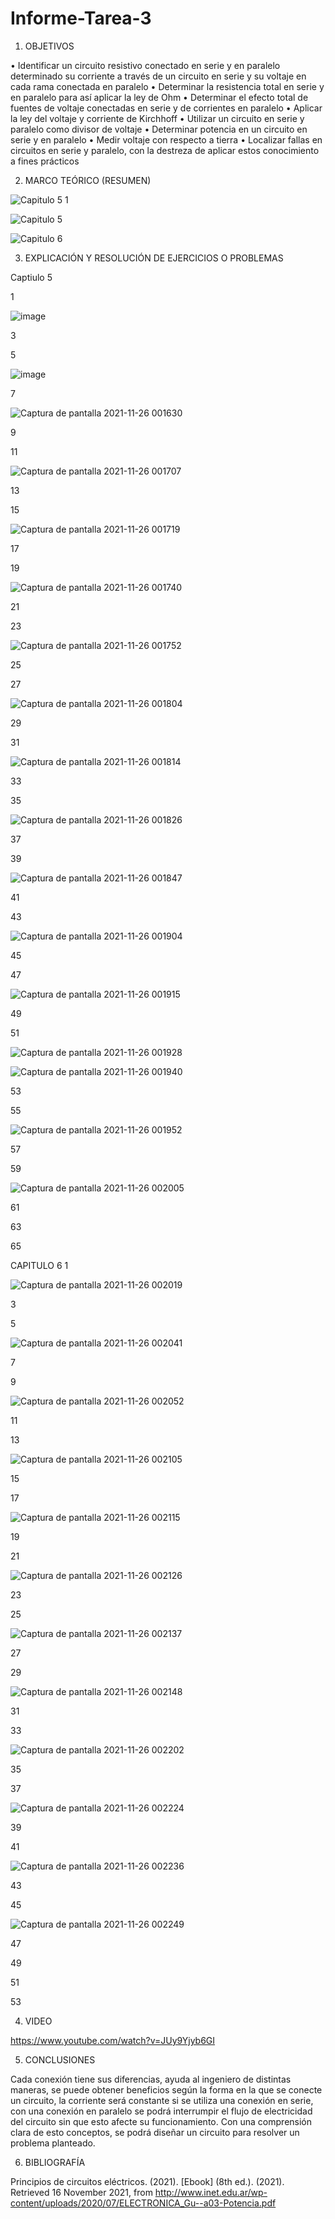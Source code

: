 # Informe-Tarea-3


1. OBJETIVOS

•	Identificar un circuito resistivo conectado  en serie y en paralelo determinado su corriente a través de un circuito en serie y su voltaje en cada rama conectada en paralelo
•	Determinar la resistencia total en serie y en paralelo para así aplicar  la ley de Ohm 
•	Determinar el efecto total de fuentes de voltaje conectadas en serie y de corrientes en paralelo
•	Aplicar la ley del voltaje y corriente de Kirchhoff 
•	Utilizar un circuito en serie y paralelo como divisor de voltaje
•	Determinar potencia en un circuito en serie y en paralelo
•	Medir voltaje con respecto a tierra
•	Localizar fallas en circuitos en serie y paralelo, con la destreza de aplicar estos conocimiento a fines prácticos


2. MARCO TEÓRICO (RESUMEN)

![Capitulo 5 1](https://user-images.githubusercontent.com/93899720/143534420-d81066d9-594e-47bf-ae44-4ae4ff8e0ff3.jpg)

![Capitulo 5](https://user-images.githubusercontent.com/93899720/143534422-a12789e3-bb13-4155-97a1-f2afcc7e8b84.jpg)

![Capitulo 6](https://user-images.githubusercontent.com/93899720/143534424-38c04217-e5db-4b99-b1a9-36214bcf11bc.jpg)


3. EXPLICACIÓN Y RESOLUCIÓN DE EJERCICIOS O PROBLEMAS


Captiulo 5


1

![image](https://user-images.githubusercontent.com/93899720/143545800-391f2a8d-33be-4d69-a503-d39e38cf2741.png)


3

5

![image](https://user-images.githubusercontent.com/93899720/143545894-71a6b465-1a17-4087-a88b-069cbf66c51f.png)

7

![Captura de pantalla 2021-11-26 001630](https://user-images.githubusercontent.com/93899720/143531072-7c9d60fa-d172-46a4-9c53-6e2478a4cbe3.png)

9

11

![Captura de pantalla 2021-11-26 001707](https://user-images.githubusercontent.com/93899720/143531074-24ffc6c4-ffae-4f75-93bb-a732113737b4.png)

13

15

![Captura de pantalla 2021-11-26 001719](https://user-images.githubusercontent.com/93899720/143531077-22e6d870-5cb9-4dcb-8c2c-478131e6e4af.png)

17

19

![Captura de pantalla 2021-11-26 001740](https://user-images.githubusercontent.com/93899720/143531079-316a90ed-9852-4d90-9d85-6ba4a03687b8.png)

21

23

![Captura de pantalla 2021-11-26 001752](https://user-images.githubusercontent.com/93899720/143531080-728e1058-9bc5-4a45-8cee-2b57de21d77c.png)

25

27

![Captura de pantalla 2021-11-26 001804](https://user-images.githubusercontent.com/93899720/143531081-2afea3c0-544d-4ccb-8326-fcd29d4cf666.png)

29

31

![Captura de pantalla 2021-11-26 001814](https://user-images.githubusercontent.com/93899720/143531083-b6093540-b8db-443b-92de-4038c34ff4b4.png)

33

35

![Captura de pantalla 2021-11-26 001826](https://user-images.githubusercontent.com/93899720/143531084-c65ff86a-c26c-4360-b894-fb098512ef1b.png)

37

39

![Captura de pantalla 2021-11-26 001847](https://user-images.githubusercontent.com/93899720/143531085-920d5a0a-3476-4d0d-8afd-7552766b3edc.png)

41

43

![Captura de pantalla 2021-11-26 001904](https://user-images.githubusercontent.com/93899720/143531087-6462fa2a-9e98-47c9-9660-4963d6a01df1.png)

45

47

![Captura de pantalla 2021-11-26 001915](https://user-images.githubusercontent.com/93899720/143531088-eb5b0519-34f7-41e1-ad01-266afff3b634.png)

49

51

![Captura de pantalla 2021-11-26 001928](https://user-images.githubusercontent.com/93899720/143531092-85f3d9f4-2b38-45f1-b724-0a33573e6640.png)

![Captura de pantalla 2021-11-26 001940](https://user-images.githubusercontent.com/93899720/143531093-acd65ce2-4c4b-4548-941e-33554d49062d.png)


53


55

![Captura de pantalla 2021-11-26 001952](https://user-images.githubusercontent.com/93899720/143531094-d6bcd072-9710-451d-8a80-9fbf1e21c6c2.png)

57

59

![Captura de pantalla 2021-11-26 002005](https://user-images.githubusercontent.com/93899720/143531095-7b80d3eb-7a60-4e1c-8685-52c500cd2c64.png)

61

63

65

CAPITULO 6
1

![Captura de pantalla 2021-11-26 002019](https://user-images.githubusercontent.com/93899720/143531097-fe015a4f-48d6-4f4c-a68f-1d1463e12781.png)









3

5

![Captura de pantalla 2021-11-26 002041](https://user-images.githubusercontent.com/93899720/143531099-b63ae62e-adfb-418e-b0a4-2f8b6969ccee.png)

7

9

![Captura de pantalla 2021-11-26 002052](https://user-images.githubusercontent.com/93899720/143531100-f3382050-67d4-49dc-b622-0cb6604b7490.png)

11

13

![Captura de pantalla 2021-11-26 002105](https://user-images.githubusercontent.com/93899720/143531101-7dd31f25-97e0-487d-8d93-2a5dafbd40b5.png)

15

17

![Captura de pantalla 2021-11-26 002115](https://user-images.githubusercontent.com/93899720/143531103-d89d7f6b-e542-4146-8167-64008c19cc56.png)

19

21

![Captura de pantalla 2021-11-26 002126](https://user-images.githubusercontent.com/93899720/143531104-8ee6e7c0-8c92-4366-be0c-93c61d6eb70b.png)

23

25

![Captura de pantalla 2021-11-26 002137](https://user-images.githubusercontent.com/93899720/143531106-7a772e06-91d5-46c7-be62-fe3114d571d3.png)

27

29

![Captura de pantalla 2021-11-26 002148](https://user-images.githubusercontent.com/93899720/143531108-34275967-3a21-4907-8984-158c0485c666.png)

31

33

![Captura de pantalla 2021-11-26 002202](https://user-images.githubusercontent.com/93899720/143531109-05f33ca7-0c3c-430d-8710-6676dbe23125.png)

35

37

![Captura de pantalla 2021-11-26 002224](https://user-images.githubusercontent.com/93899720/143531110-8114a4a1-4bf3-45bd-97fe-07c902462d3c.png)

39

41

![Captura de pantalla 2021-11-26 002236](https://user-images.githubusercontent.com/93899720/143531111-3b60a3dc-00e4-4cb3-9712-6051f3f6bbda.png)

43

45

![Captura de pantalla 2021-11-26 002249](https://user-images.githubusercontent.com/93899720/143531114-35c9c867-a4ee-4ad3-95e2-df7021632adc.png)


47

49

51

53


4. VIDEO

https://www.youtube.com/watch?v=JUy9Yjyb6GI

5. CONCLUSIONES
   
Cada conexión tiene sus diferencias, ayuda al ingeniero de distintas maneras, se puede obtener beneficios según la forma en la que se conecte un circuito, la corriente será constante si se utiliza una conexión en serie,  con una conexión en paralelo se podrá interrumpir el flujo de electricidad del circuito sin que esto afecte su funcionamiento. Con una comprensión clara de esto conceptos, se podrá diseñar un circuito para resolver un problema planteado.


6. BIBLIOGRAFÍA

Principios de circuitos eléctricos. (2021). [Ebook] (8th ed.).
(2021). Retrieved 16 November 2021, from http://www.inet.edu.ar/wp-content/uploads/2020/07/ELECTRONICA_Gu--a03-Potencia.pdf


